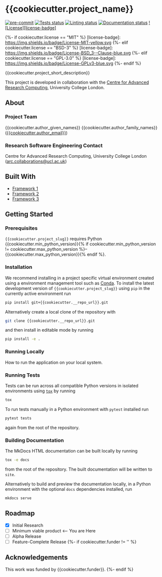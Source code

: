 # {{cookiecutter.project_name}}

[![pre-commit](https://img.shields.io/badge/pre--commit-enabled-brightgreen?logo=pre-commit&logoColor=white)](https://github.com/pre-commit/pre-commit)
[![Tests status][tests-badge]][tests-link]
[![Linting status][linting-badge]][linting-link]
[![Documentation status][documentation-badge]][documentation-link]
[![License][license-badge]](./LICENSE.md)

<!-- prettier-ignore-start -->
[tests-badge]:              {{cookiecutter.__repo_url}}/actions/workflows/tests.yml/badge.svg
[tests-link]:               {{cookiecutter.__repo_url}}/actions/workflows/tests.yml
[linting-badge]:            {{cookiecutter.__repo_url}}/actions/workflows/linting.yml/badge.svg
[linting-link]:             {{cookiecutter.__repo_url}}/actions/workflows/linting.yml
[documentation-badge]:      {{cookiecutter.__repo_url}}/actions/workflows/docs.yml/badge.svg
[documentation-link]:       {{cookiecutter.__repo_url}}/actions/workflows/docs.yml
{%- if cookiecutter.license == "MIT" %}
[license-badge]:            https://img.shields.io/badge/License-MIT-yellow.svg
{%- elif cookiecutter.license == "BSD-3" %}
[license-badge]:            https://img.shields.io/badge/License-BSD_3--Clause-blue.svg
{%- elif cookiecutter.license == "GPL-3.0" %}
[license-badge]:            https://img.shields.io/badge/License-GPLv3-blue.svg
{%- endif %}
<!-- prettier-ignore-end -->

{{cookiecutter.project_short_description}}

This project is developed in collaboration with the
[Centre for Advanced Research Computing](https://ucl.ac.uk/arc), University
College London.

## About

### Project Team

{{cookiecutter.author_given_names}} {{cookiecutter.author_family_names}} ([{{cookiecutter.author_email}}](mailto:{{cookiecutter.author_email}}))

<!-- TODO: how do we have an array of collaborators ? -->

### Research Software Engineering Contact

Centre for Advanced Research Computing, University College London
([arc.collaborations@ucl.ac.uk](mailto:arc.collaborations@ucl.ac.uk))

## Built With

<!-- TODO: can cookiecutter make a list of frameworks? -->

- [Framework 1](https://something.com)
- [Framework 2](https://something.com)
- [Framework 3](https://something.com)

## Getting Started

### Prerequisites

<!-- Any tools or versions of languages needed to run code. For example specific Python or Node versions. Minimum hardware requirements also go here. -->

`{{cookiecutter.project_slug}}` requires Python {{cookiecutter.min_python_version}}{% if cookiecutter.min_python_version != cookiecutter.max_python_version %}&ndash;{{cookiecutter.max_python_version}}{% endif %}.

### Installation

<!-- How to build or install the application. -->

We recommend installing in a project specific virtual environment created using
a environment management tool such as
[Conda](https://docs.conda.io/projects/conda/en/stable/). To install the latest
development version of `{{cookiecutter.project_slug}}` using `pip` in the currently active
environment run

```sh
pip install git+{{cookiecutter.__repo_url}}.git
```

Alternatively create a local clone of the repository with

```sh
git clone {{cookiecutter.__repo_url}}.git
```

and then install in editable mode by running

```sh
pip install -e .
```

### Running Locally

How to run the application on your local system.

### Running Tests

<!-- How to run tests on your local system. -->

Tests can be run across all compatible Python versions in isolated environments
using [`tox`](https://tox.wiki/en/latest/) by running

```sh
tox
```

To run tests manually in a Python environment with `pytest` installed run

```sh
pytest tests
```

again from the root of the repository.

### Building Documentation

The MkDocs HTML documentation can be built locally by running

```sh
tox -e docs
```

from the root of the repository. The built documentation will be written to
`site`.

Alternatively to build and preview the documentation locally, in a Python
environment with the optional `docs` dependencies installed, run

```sh
mkdocs serve
```

## Roadmap

- [x] Initial Research
- [ ] Minimum viable product <-- You are Here
- [ ] Alpha Release
- [ ] Feature-Complete Release
{%- if cookiecutter.funder != '' %}

## Acknowledgements

This work was funded by {{cookiecutter.funder}}.
{%- endif %}
